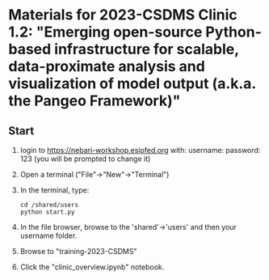 # Materials for 2023-CSDMS Clinic 1.2: "Emerging open-source Python-based infrastructure for scalable, data-proximate analysis and visualization of model output (a.k.a. the Pangeo Framework)"

## Start
1. login to https://nebari-workshop.esipfed.org with:
   username: <your email address>
   password: 123  (you will be prompted to change it)
    
2. Open a terminal ("File"->"New"->"Terminal")
    
3. In the terminal, type:
    ``` shell
    cd /shared/users
    python start.py
    ```
4. In the file browser, browse to the 'shared'->'users' and then your username folder. 
5. Browse to "training-2023-CSDMS"
6. Click the "clinic_overview.ipynb" notebook.
